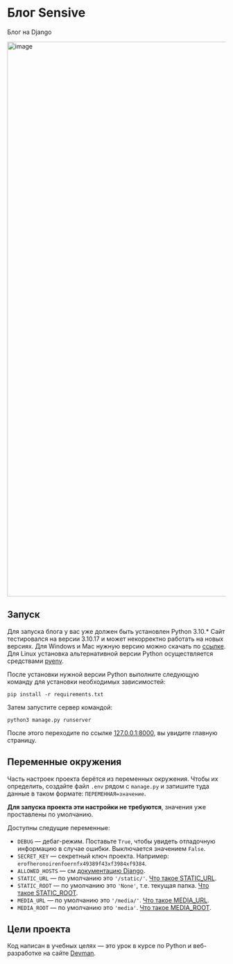 # Блог Sensive

Блог на Django

<img width="1189" height="1280" alt="image" src="https://github.com/user-attachments/assets/d2026557-69b5-4fcc-9c0c-685f887fae41" />


## Запуск

Для запуска блога у вас уже должен быть установлен Python 3.10.*
Сайт тестировался на версии 3.10.17 и может некорректно работать на новых версиях.
Для Windows и Mac нужную версию можно скачать по [ссылке](https://www.python.org/downloads/release/python-31017/).
Для Linux установка альтернативной версии Python осуществляется средствами [pyenv](https://github.com/pyenv/pyenv).

После установки нужной версии Python выполните следующую команду для установки необходимых зависимостей:

```
pip install -r requirements.txt
```

Затем запустите сервер командой:

```
python3 manage.py runserver
```

После этого переходите по ссылке [127.0.0.1:8000](http://127.0.0.1:8000), вы увидите главную страницу.

## Переменные окружения

Часть настроек проекта берётся из переменных окружения. Чтобы их определить, создайте файл `.env` рядом с `manage.py` и запишите туда данные в таком формате: `ПЕРЕМЕННАЯ=значение`.

**Для запуска проекта эти настройки не требуются**, значения уже проставлены по умолчанию.

Доступны следущие переменные:
- `DEBUG` — дебаг-режим. Поставьте `True`, чтобы увидеть отладочную информацию в случае ошибки. Выключается значением `False`.
- `SECRET_KEY` — секретный ключ проекта. Например: `erofheronoirenfoernfx49389f43xf3984xf9384`.
- `ALLOWED_HOSTS` — см [документацию Django](https://docs.djangoproject.com/en/3.1/ref/settings/#allowed-hosts).
- `STATIC_URL` — по умолчанию это `'/static/'`. [Что такое STATIC_URL](https://docs.djangoproject.com/en/3.0/ref/settings/#std:setting-STATIC_URL).
- `STATIC_ROOT` — по умолчанию это `'None'`, т.е. текущая папка. [Что такое STATIC_ROOT](https://docs.djangoproject.com/en/3.0/ref/settings/#std:setting-STATIC_ROOT).
- `MEDIA_URL` — по умолчанию это `'/media/'`. [Что такое MEDIA_URL](https://docs.djangoproject.com/en/3.0/ref/settings/#std:setting-MEDIA_URL).
- `MEDIA_ROOT` — по умолчанию это `'media'`. [Что такое MEDIA_ROOT](https://docs.djangoproject.com/en/3.0/ref/settings/#std:setting-MEDIA_ROOT).


## Цели проекта

Код написан в учебных целях — это урок в курсе по Python и веб-разработке на сайте [Devman](https://dvmn.org).
